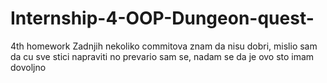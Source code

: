 # Internship-4-OOP-Dungeon-quest-
4th homework
Zadnjih nekoliko commitova znam da nisu dobri, mislio sam da cu sve stici napraviti no prevario sam se, nadam se da je ovo sto imam dovoljno
